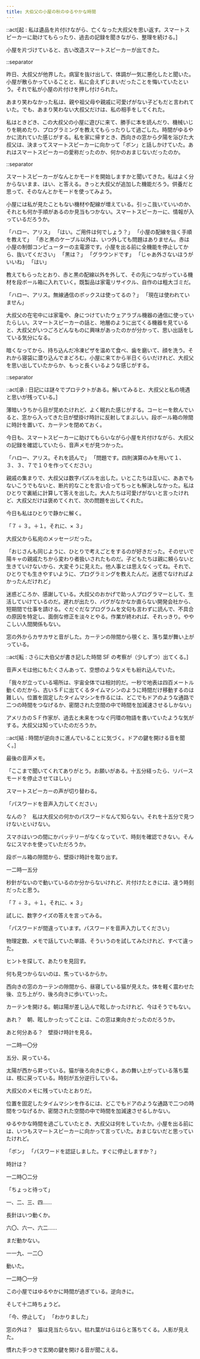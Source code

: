 ```yaml
---
title: 大伯父の小屋の秋のゆるやかな時間
---
```


::act[起 : 私は遺品を片付けながら、亡くなった大叔父を思い返す。スマートスピーカーに助けてもらったり、過去の記録を聞きながら、整理を続ける。]

小屋を片づけていると、古い改造スマートスピーカーが出てきた。

::separator

昨日、大叔父が他界した。病室を抜け出して、体調が一気に悪化したと聞いた。小屋が散らかっていることと、私に会えずじまいだったことを悔いていたという。それで私が小屋の片付けを押し付けられた。

あまり笑わなかった私は、親や祖父母や親戚に可愛げがない子どもだと言われていた。でも、あまり笑わない大叔父だけは、私の相手をしてくれた。

私はときどき、この大叔父の小屋に遊びに来て、勝手に本を読んだり、機械いじりを眺めたり、プログラミングを教えてもらったりして過ごした。時間がゆるやかに流れていた感じがする。私を家に帰すとき、西向きの窓から夕陽を浴びた大叔父は、決まってスマートスピーカーに向かって「ボン」と話しかけていた。あれはスマートスピーカーの愛称だったのか、何かのおまじないだったのか。

::separator

スマートスピーカーがなんとかモードを開始しますかと聞いてきた。私はよく分からないまま、はい、と答える。きっと大叔父が追加した機能だろう。供養だと思って、そのなんとかモードを使ってみよう。

小屋には私が見たこともない機材や配線が増えている。引っこ抜いていいのか、それとも何か手順があるのか見当もつかない。スマートスピーカーに、情報が入っているだろうか。

「ハロー、アリス」
「はい。ご用件は何でしょう？」
「小屋の配線を抜く手順を教えて」
「赤と黒のケーブル以外は、いつ外しても問題はありません。赤は小屋の制御コンピューターの主電源です。小屋を出る前に全機能を停止してから、抜いてください」
「黒は？」
「グラウンドです」
「じゃあ外さないほうがいいね」
「はい」

教えてもらったとおり、赤と黒の配線以外を外して、その先につながっている機材を段ボール箱に入れていく。既製品は家電リサイクル、自作のは粗大ゴミだ。

「ハロー、アリス。無線通信のボックスは使ってるの？」
「現在は使われていません」

大叔父の在宅中には家電や、身につけていたウェアラブル機器の通信に使っていたらしい。スマートスピーカーの話と、地層のように出てくる機器を見ていると、大叔父がいつごろどんなものに興味があったのかが分かって、思い出話をしている気分になる。

暗くなってから、持ち込んだ冷凍ピザを温めて食べ、歯を磨いて、顔を洗う。それから寝袋に潜り込んでまどろむ。小屋に来てから半日くらいだけれど、大叔父を思い出していたからか、もっと長くいるような感じがする。

::separator

::act[承 : 日記には謎々でプロテクトがある。解いてみると、大叔父と私の境遇と思いが残っている。]

薄暗いうちから目が覚めたけれど、よく眠れた感じがする。コーヒーを飲んでいると、窓から入ってきた日が壁掛け時計に反射してまぶしい。段ボール箱の隙間に時計を置いて、カーテンを閉めておく。

今日も、スマートスピーカーに助けてもらいながら小屋を片付けながら、大叔父の記録を確認していたら、音声メモが見つかった。

「ハロー、アリス。それを読んで」
「問題です。四則演算のみを用いて１、３、３、７で１０を作ってください」

親戚の集まりで、大叔父は数字パズルを出した。いとこたちは互いに、ああでもないこうでもないと、断片的なことを言い合ってちっとも解決しなかった。私はひとりで裏紙に計算して答えを出した。大人たちは可愛げがないと言ったけれど、大叔父だけは褒めてくれて、次の問題を出してくれた。

今日も私はひとりで静かに解く。

「７ ÷ ３。＋１。それに、× ３」

大叔父から私宛のメッセージだった。

「おじさんも同じように、ひとりで考えごとをするのが好きだった。そのせいで陽キャの親戚たちから変わり者扱いされたものだ。子どもたちは親に頼らないと生きていけないから、大変そうに見えた。他人事とは思えなくってね。それで、ひとりでも生きやすいように、プログラミングを教えたんだ。迷惑でなければよかったんだけれど」

迷惑どころか、感謝している。大叔父のおかげで助っ人プログラマーとして、生活していけているのだ。遅れが出たり、バグがなかなか直らない開発会社から、短期間で仕事を請ける。ぐだぐだなプログラムを文句も言わずに読んで、不具合の原因を特定し、面倒な修正を淡々とやる。作業が終われば、それっきり。ややこしい人間関係もない。

窓の外からカサカサと音がした。カーテンの隙間から覗くと、落ち葉が舞い上がっている。

::act[転 : さらに大伯父が書き記した時間 SF の考察が（少しずつ）出てくる。]

音声メモは他にもたくさんあって、空想のようなメモも紛れ込んでいた。

「我々が立っている場所は、宇宙全体では相対的だ。一秒で地表は四百メートル動くのだから、古いＳＦに出てくるタイムマシンのように時間だけ移動するのは難しい。位置を固定したタイムマシンを作るには、どこでもドアのような通路で二つの時間をつなげるか、密閉された空間の中で時間を加減速させるしかない」

アメリカのＳＦ作家が、過去と未来をつなぐ円環の物語を書いていたような気がする。大叔父は知っていたのだろうか。

::act[結 : 時間が逆向きに進んでいることに気づく。ドアの鍵を開ける音を聞く。]

最後の音声メモ。

「ここまで聞いてくれてありがとう。お願いがある。十五分経ったら、リバースモードを停止させてほしい」

スマートスピーカーの声が切り替わる。

「パスワードを音声入力してください」

なんの？　私は大叔父の何かのパスワードなんて知らない。それを十五分で見つけないといけない。

スマホはいつの間にかバッテリーがなくなっていて、時刻を確認できない。そんなにスマホを使っていただろうか。

段ボール箱の隙間から、壁掛け時計を取り出す。

一二時一五分

秒針がないので動いているのか分からないけれど、片付けたときには、違う時刻だったと思う。

「７ ÷ ３。＋１。それに、× ３」

試しに、数字クイズの答えを言ってみる。

「パスワードが間違っています。パスワードを音声入力してください」

物理定数、メモで話していた単語、そういうのを試してみたけれど、すべて違った。

ヒントを探して、あたりを見回す。

何も見つからないのは、焦っているからか。

西向きの窓のカーテンの隙間から、昼寝している猫が見えた。体を軽く震わせた後、立ち上がり、後ろ向きに歩いていった。

カーテンを開ける。朝は陽が差し込んで眩しかったけれど、今はそうでもない。

あれ？　朝、眩しかったってことは、この窓は東向きだったのだろうか。

あと何分ある？　壁掛け時計を見る。

一二時一〇分

五分、戻っている。

太陽が西から昇っている。猫が後ろ向きに歩く。あの舞い上がっている落ち葉は、枝に戻っている。時刻が五分逆行している。

大叔父のメモに残っていたとおりだ。

位置を固定したタイムマシンを作るには、どこでもドアのような通路で二つの時間をつなげるか、密閉された空間の中で時間を加減速させるしかない。

ゆるやかな時間を過ごしていたとき、大叔父は何をしていたか。小屋を出る前には、いつもスマートスピーカーに向かって言っていた。おまじないだと思っていたけれど。

「ボン」
「パスワードを認証しました。すぐに停止しますか？」

時計は？

一二時〇二分

「ちょっと待って」

一、二、三、四……

長針はいつ動くか。

六〇、六一、六二……

まだ動かない。

一一九、一二〇

動いた。

一二時〇一分

この小屋ではゆるやかに時間が過ぎている。逆向きに。

そして十二時ちょうど。

「今、停止して」
「わかりました」

窓の外は？　猫は見当たらない。枯れ葉がはらはらと落ちてくる。人影が見えた。

慣れた手つきで玄関の鍵を開ける音が聞こえる。
